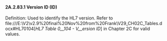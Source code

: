 #### 2A.2.83.1 Version ID (ID)

Definition: Used to identify the HL7 version. Refer to file:///E:\V2\v2.9%20final%20Nov%20from%20Frank\V29_CH02C_Tables.docx#HL70104[_HL7 Table 0__104 - V__ersion ID_] in Chapter 2C for valid values.
